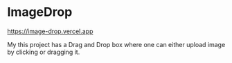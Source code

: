 # ImageDrop
https://image-drop.vercel.app

My this project has a Drag and Drop box where one can either upload image by clicking or dragging it.
